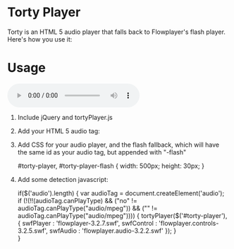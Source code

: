 # Torty Player

Torty is an HTML 5 audio player that falls back to Flowplayer's flash player. Here's how you use it:

# Usage

  <audio id="torty-player" preload controls src="http://www.archive.org/download/Cocaine/Cocaine.mp3"></audio>

1. Include jQuery and tortyPlayer.js
2. Add your HTML 5 audio tag:

    
    
3. Add CSS for your audio player, and the flash fallback, which will have the same id as your audio tag, but appended with "-flash"

    #torty-player, #torty-player-flash { width: 500px; height: 30px; }
    
4. Add some detection javascript:

    if($('audio').length) {
        var audioTag = document.createElement('audio');
        if (!(!!(audioTag.canPlayType) && ("no" != audioTag.canPlayType("audio/mpeg")) && ("" != audioTag.canPlayType("audio/mpeg")))) {
            tortyPlayer($('#torty-player'),{
                swfPlayer : 'flowplayer-3.2.7.swf',
                swfControl : 'flowplayer.controls-3.2.5.swf',
                swfAudio : 'flowplayer.audio-3.2.2.swf'
            });
        }    
    }